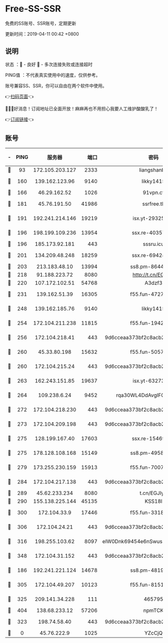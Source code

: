 # Free-SS-SSR

免费的SS账号、SSR账号，定期更新

更新时间：2019-04-11 00:42 +0800

## 说明

状态     ：🙂 - 良好 🙁 - 多次连接失败或连接超时

PING值   ：不代表真实使用中的速度，仅供参考。

账号兼容SS、SSR，你可以自由在两个软件中使用。

👉[扫码页面](https://liesauer.github.io/Free-SS-SSR/)👈

🎉🎉🎉好消息！订阅地址已全面开放！麻麻再也不用担心我要人工维护酸酸乳了！

👉[订阅链接](https://www.liesauer.net/yogurt/subscribe?ACCESS_TOKEN=DAYxR3mMaZAsaqUb)👈

## 账号

|-|PING|服务器|端口|密码|加密方式|区域|
|:----:|:----:|:-----:|-----:|:----:|:----:|:----:|
|🙂|93|172.105.203.127|2333|liangshanbo|chacha20|JP|
|🙂|160|139.162.123.96|9140|likky1415|aes-256-cfb|JP|
|🙂|166|46.29.162.52|1026|91vpn.cf|rc4-md5|RU|
|🙂|181|45.76.191.50|41986|ssrfree.tk|aes-256-cfb|SG|
|🙂|191|192.241.214.146|19219|isx.yt-29325375|aes-256-cfb|US|
|🙂|196|198.199.109.236|13954|ssx.re-40357683|aes-256-cfb|US|
|🙂|196|185.173.92.181|443|sssru.icu|rc4-md5|RU|
|🙂|201|134.209.48.248|18259|ssx.re-69424971|aes-256-cfb|US|
|🙂|203|213.183.48.10|13994|ss8.pm-86447705|rc4-md5|RU|
|🙂|218|91.188.223.72|8080|http://t.cn/EGJIyrl|rc4-md5|RU|
|🙂|220|107.172.102.51|54768|A3dzf3|rc4-md5|US|
|🙂|231|139.162.51.39|16305|f55.fun-47276743|aes-256-cfb|SG|
|🙂|248|139.162.185.76|9140|likky1415|aes-256-cfb|DE|
|🙂|254|172.104.211.238|11815|f55.fun-19426355|aes-256-cfb|US|
|🙂|256|172.104.218.41|443|9d6cceaa373bf2c8acb22e60b6a58be6|aes-256-cfb|US|
|🙂|260|45.33.80.198|15632|f55.fun-50578586|aes-256-cfb|US|
|🙂|260|172.104.215.24|443|9d6cceaa373bf2c8acb22e60b6a58be6|aes-256-cfb|US|
|🙂|263|162.243.151.85|19637|isx.yt-63273269|aes-256-cfb|US|
|🙂|264|109.238.6.24|9452|rqa30WL4DdAvgIFG6Fs3znzTa|aes-256-cfb|FR|
|🙂|272|172.104.218.230|443|9d6cceaa373bf2c8acb22e60b6a58be6|aes-256-cfb|US|
|🙂|273|172.104.209.198|443|9d6cceaa373bf2c8acb22e60b6a58be6|aes-256-cfb|US|
|🙂|275|128.199.167.40|17603|ssx.re-15469058|aes-256-cfb|SG|
|🙂|275|178.128.108.168|15149|ss8.pm-49584680|aes-256-cfb|SG|
|🙂|279|173.255.230.159|15913|f55.fun-70074599|aes-256-cfb|US|
|🙂|284|172.104.217.138|443|9d6cceaa373bf2c8acb22e60b6a58be6|aes-256-cfb|US|
|🙂|289|45.62.233.234|8080|t.cn/EGJIyrl|rc4-md5|CA|
|🙂|290|155.138.225.144|45135|KSS18l|rc4-md5|US|
|🙂|300|172.104.33.9|17446|f55.fun-33182550|aes-256-cfb|SG|
|🙂|306|172.104.24.21|443|9d6cceaa373bf2c8acb22e60b6a58be6|aes-256-cfb|US|
|🙂|316|198.255.103.62|8097|eIW0Dnk69454e6nSwuspv9DmS201tQ0D|aes-256-cfb|US|
|🙂|348|172.104.31.152|443|9d6cceaa373bf2c8acb22e60b6a58be6|aes-256-cfb|US|
|🙂|186|192.241.221.124|14678|ss8.pm-48196423|aes-256-cfb|US|
|🙂|305|172.104.49.207|10123|f55.fun-81514495|aes-256-cfb|SG|
|🙂|325|209.141.34.228|111|465795|aes-256-cfb|US|
|🙂|404|138.68.233.12|57206|npmTCK|rc4-md5|US|
|🙁|323|198.74.58.40|443|9d6cceaa373bf2c8acb22e60b6a58be6|aes-256-cfb|US|
|🙁|0|45.76.222.9|1025|YZcCjQ|rc4-md5|JP|
